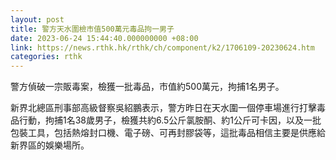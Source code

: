 ```yaml
---
layout: post
title: 警方天水圍檢市值500萬元毒品拘一男子
date: 2023-06-24 15:44:40.000000000 +08:00
link: https://news.rthk.hk/rthk/ch/component/k2/1706109-20230624.htm
categories: rthk
---
```


警方偵破一宗販毒案，檢獲一批毒品，市值約500萬元，拘捕1名男子。

新界北總區刑事部高級督察吳紹鵬表示，警方昨日在天水圍一個停車場進行打擊毒品行動，拘捕1名38歲男子，檢獲共約6.5公斤氯胺酮、約1公斤可卡因，以及一批包裝工具，包括熱熔封口機、電子磅、可再封膠袋等，這批毒品相信主要是供應給新界區的娛樂場所。
